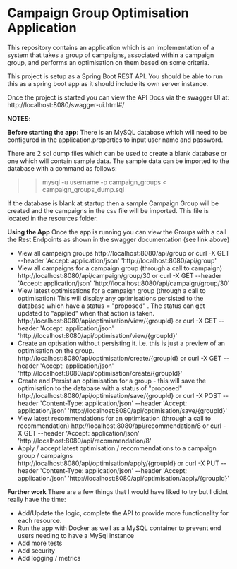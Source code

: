 Campaign Group Optimisation Application
========================================

This repository contains an application which is an implementation of a system that takes a group of campaigns, associated within a campaign group,
and performs an optimisation on them based on some criteria.

This project is setup as a Spring Boot REST API. You should be able to run this as a spring boot app as it should include its own server instance.

Once the project is started you can view the API Docs via the swagger UI at: http://localhost:8080/swagger-ui.html#/

**NOTES**:

**Before starting the app**:
There is an MySQL database which will need to be configured in the application.properties to input user name and password.

There are 2 sql dump files which can be used to create a blank database or one which will contain sample data.
The sample data can be imported to the database with a command as follows:
>> mysql -u username -p campaign_groups < campaign_groups_dump.sql

If the database is blank at startup then a sample Campaign Group will be created and the campaigns in the csv file will be imported. This file is located in the resources folder.

**Using the App**
Once the app is running you can view the Groups with a call the Rest Endpoints as shown in the swagger documentation (see link above)
- View all campaign groups
  http://localhost:8080/api/group   or   curl -X GET --header 'Accept: application/json' 'http://localhost:8080/api/group'
- View all campaigns for a campaign group (through a call to campaign)
  http://localhost:8080/api/campaign/group/30
  or curl -X GET --header 'Accept: application/json' 'http://localhost:8080/api/campaign/group/30'
- View latest optimisations for a campaign group (through a call to optimisation)
  This will display any optimisations persisted to the database which have a status = "proposed" . The status can get updated to "applied" when that action is taken.
  http://localhost:8080/api/optimisation/view/{groupId}
  or curl -X GET --header 'Accept: application/json' 'http://localhost:8080/api/optimisation/view/{groupId}'
- Create an optisation without persisting it. i.e. this is just a preview of an optimisation on the group.
  http://localhost:8080/api/optimisation/create/{groupId}
  or curl -X GET --header 'Accept: application/json' 'http://localhost:8080/api/optimisation/create/{groupId}'
- Create and Persist an optimisation for a group - this will save the optimisation to the database with a status of "proposed"
  http://localhost:8080/api/optimisation/save/{groupId}
  or curl -X POST --header 'Content-Type: application/json' --header 'Accept: application/json' 'http://localhost:8080/api/optimisation/save/{groupId}'
- View latest recommendations for an optimisation (through a call to recommendation)
  http://localhost:8080/api/recommendation/8
  or curl -X GET --header 'Accept: application/json' 'http://localhost:8080/api/recommendation/8'
- Apply / accept latest optimisation / recommendations to a campaign group / campaigns
  http://localhost:8080/api/optimisation/apply/{groupId}
  or curl -X PUT --header 'Content-Type: application/json' --header 'Accept: application/json' 'http://localhost:8080/api/optimisation/apply/{groupId}'

**Further work**
There are a few things that I would have liked to try but I didnt really have the time:
- Add/Update the logic, complete the API to provide more functionality for each resource.
- Run the app with Docker as well as a MySQL container to prevent end users needing to have a MySql instance
- Add more tests
- Add security
- Add logging / metrics
